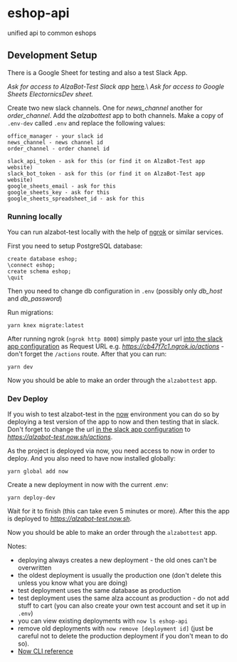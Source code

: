 # eshop-api

unified api to common eshops

## Development Setup

There is a Google Sheet for testing and also a test Slack App.

_Ask for access to AlzaBot-Test Slack app_ [here](https://api.slack.com/apps/AEV7B5Y5D/interactive-messages?).\
_Ask for access to Google Sheets ElectornicsDev sheet._

Create two new slack channels. One for _news_channel_ another for _order_channel_. Add the _alzabottest_ app to both channels.
Make a copy of `.env-dev` called `.env` and replace the following values:

```
office_manager - your slack id
news_channel - news channel id
order_channel - order channel id

slack_api_token - ask for this (or find it on AlzaBot-Test app website)
slack_bot_token - ask for this (or find it on AlzaBot-Test app website)
google_sheets_email - ask for this
google_sheets_key - ask for this
google_sheets_spreadsheet_id - ask for this
```

### Running locally

You can run alzabot-test locally with the help of [ngrok](https://ngrok.com/) or similar services.

First you need to setup PostgreSQL database:

```
create database eshop;
\connect eshop;
create schema eshop;
\quit
```
Then you need to change db configuration in `.env` (possibly only _db_host_ and _db_password_)

Run migrations:
```
yarn knex migrate:latest
```
After running ngrok (`ngrok http 8000`) simply paste your url [into the slack app configuration](https://api.slack.com/apps/AEV7B5Y5D/interactive-messages?) as Request URL e.g. _https://cb47f7c1.ngrok.io/actions_ - don't forget the `/actions` route. After that you can run:

```
yarn dev
``` 

Now you should be able to make an order through the `alzabottest` app.

### Dev Deploy

If you wish to test alzabot-test in the [now](https://zeit.co/) environment you can do so by deploying a test version of the app to now and then testing that in slack. Don't forget to change the url [in the slack app configuration](https://api.slack.com/apps/AEV7B5Y5D/interactive-messages?) to _https://alzabot-test.now.sh/actions_.

As the project is deployed via now, you need access to now in order to deploy. And you also need to have now installed globally:

```
yarn global add now
```

Create a new deployment in now with the current .env:

```
yarn deploy-dev
```

Wait for it to finish (this can take even 5 minutes or more). After this the app is deployed to _https://alzabot-test.now.sh_.

Now you should be able to make an order through the `alzabottest` app.

Notes:
- deploying always creates a new deployment - the old ones can't be overwritten
- the oldest deployment is usually the production one (don't delete this unless you know what you are doing)
- test deployment uses the same database as production
- test deployment uses the same alza account as production - do not add stuff to cart (you can also create your own test account and set it up in `.env`)
- you can view existing deployments with `now ls eshop-api`
- remove old deployments with `now remove [deployment id]` (just be careful not to delete the production deployment if you don't mean to do so).
- [Now CLI reference](https://zeit.co/docs/now-cli#getting-started)
